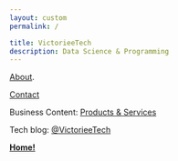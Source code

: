 ```yaml
---
layout: custom
permalink: /

title: VictorieeTech
description: Data Science & Programming
---
```


[About](./about).

[Contact](./contact)


Business Content: [Products & Services](./business)


Tech blog: <a href="https://odysee.com/@VictorieeTech:2" target="_blank">@VictorieeTech</a>

<a href="https://victorieeman.github.io/" style="#banner" class="button"><strong>Home!</strong></a>

<script src="https://gist.github.com/VictorieeMan/45321eae32bee86298d2a8ce3b8e18bb.js"></script>
